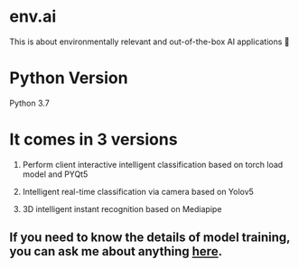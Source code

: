 # env.ai

This is about environmentally relevant and out-of-the-box AI applications 🙌

# Python Version

Python 3.7

# It comes in 3 versions

1. Perform client interactive intelligent classification based on torch load model and PYQt5

2. Intelligent real-time classification via camera based on Yolov5

3. 3D intelligent instant recognition based on Mediapipe




## If you need to know the details of model training, you can ask me about anything [here](https://github.com/JayITH/JayITH/issues).
